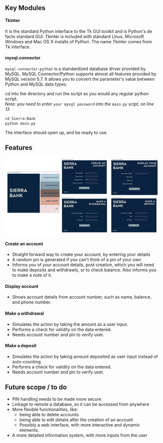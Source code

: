 ## Key Modules
#### Tkinter
It is the standard Python interface to the Tk GUI toolkit and is Python's de facto standard GUI. Tkinter is included with standard Linux, Microsoft Windows and Mac OS X installs of Python. The name Tkinter comes from Tk interface.

#### mysql.connector
`mysql-connector-python` is a standardized database driver provided by MySQL. MySQL Connector/Python supports almost all features provided by MySQL version 5.7. It allows you to convert the parameter's value between Python and MySQL data types.

cd into the directory and run the script as you would any regular python script. <br>
<i>Note: you need to enter `your mysql password` into the `main.py` scipt, on line 13</i>
```
cd Sierra-Bank
python main.py
```
The interface should open up, and be ready to use.

## Features
<img src='vis.png'>

#### Create an account
- Straight forward way to create your account, by entering your details
- A random pin is generated if you can't think of a pin of your own
- Informs you of your account details, post creation, which you will need to make deposits and withdrawls, or to check balance. Also informs you to make a note of it.

#### Display account
- Shows account details from account number, such as name, balance, and phone number.

#### Make a withdrawal
- Simulates the action by taking the amount as a user input.
- Performs a check for validity on the data entered.
- Needs account number and pin to verify user.

#### Make a deposit
- Simulates the action by taking amount deposited as user input instead of auto-counting.
- Performs a check for validity on the data entered.
- Needs account number and pin to verify user.


## Future scope / to do
- PIN handling needs to be made more secure
- Linkage to remote a database, so it can be accessed from anywhere
- More flexible functionalities, like:
	- being able to delete accounts
	- being able to edit details after the creation of an account
	- Possibly a web interface, with more interactive and dynamic elements.
- A more detailed information system, with more inputs from the user
